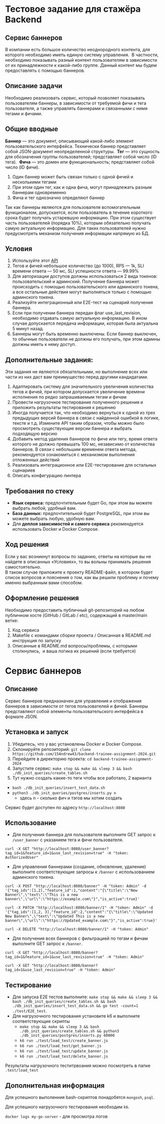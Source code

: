 # Тестовое задание для стажёра Backend
## Сервис баннеров
В компании есть большое количество неоднородного контента, для которого необходимо иметь единую систему управления.  В частности, необходимо показывать разный контент пользователям в зависимости от их принадлежности к какой-либо группе. Данный контент мы будем предоставлять с помощью баннеров.
## Описание задачи
Необходимо реализовать сервис, который позволяет показывать пользователям баннеры, в зависимости от требуемой фичи и тега пользователя, а также управлять баннерами и связанными с ними тегами и фичами.
## Общие вводные
**Баннер** — это документ, описывающий какой-либо элемент пользовательского интерфейса. Технически баннер представляет собой JSON-документ неопределенной структуры. 
**Тег** — это сущность для обозначения группы пользователей; представляет собой число (ID тега). 
**Фича** — это домен или функциональность; представляет собой число (ID фичи).  
1. Один баннер может быть связан только с одной фичей и несколькими тегами
2. При этом один тег, как и одна фича, могут принадлежать разным баннерам одновременно
3. Фича и тег однозначно определяют баннер

Так как баннеры являются для пользователя вспомогательным функционалом, допускается, если пользователь в течение короткого срока будет получать устаревшую информацию.  При этом существует часть пользователей (порядка 10%), которым обязательно получать самую актуальную информацию. Для таких пользователей нужно предусмотреть механизм получения информации напрямую из БД.
## Условия
1. Используйте этот [API](https://github.com/avito-tech/backend-trainee-assignment-2024/blob/main/api.yaml)
2. Тегов и фичей небольшое количество (до 1000), RPS — 1k, SLI времени ответа — 50 мс, SLI успешности ответа — 99.99%
3. Для авторизации доступов должны использоваться 2 вида токенов: пользовательский и админский.  Получение баннера может происходить с помощью пользовательского или админского токена, а все остальные действия могут выполняться только с помощью админского токена.  
4. Реализуйте интеграционный или E2E-тест на сценарий получения баннера.
5. Если при получении баннера передан флаг use_last_revision, необходимо отдавать самую актуальную информацию.  В ином случае допускается передача информации, которая была актуальна 5 минут назад.
6. Баннеры могут быть временно выключены. Если баннер выключен, то обычные пользователи не должны его получать, при этом админы должны иметь к нему доступ.

## Дополнительные задания:
Эти задания не являются обязательными, но выполнение всех или части из них даст вам преимущество перед другими кандидатами. 
1. Адаптировать систему для значительного увеличения количества тегов и фичей, при котором допускается увеличение времени исполнения по редко запрашиваемым тегам и фичам
2. Провести нагрузочное тестирование полученного решения и приложить результаты тестирования к решению
3. Иногда получается так, что необходимо вернуться к одной из трех предыдущих версий баннера в связи с найденной ошибкой в логике, тексте и т.д.  Измените API таким образом, чтобы можно было просмотреть существующие версии баннера и выбрать подходящую версию
4. Добавить метод удаления баннеров по фиче или тегу, время ответа которого не должно превышать 100 мс, независимо от количества баннеров.  В связи с небольшим временем ответа метода, рекомендуется ознакомиться с механизмом выполнения отложенных действий 
5. Реализовать интеграционное или E2E-тестирование для остальных сценариев
6. Описать конфигурацию линтера

## Требования по стеку
- **Язык сервиса:** предпочтительным будет Go, при этом вы можете выбрать любой, удобный вам. 
- **База данных:** предпочтительной будет PostgreSQL, при этом вы можете выбрать любую, удобную вам. 
- Для **деплоя зависимостей и самого сервиса** рекомендуется использовать Docker и Docker Compose.
## Ход решения
Если у вас возникнут вопросы по заданию, ответы на которые вы не найдете в описанных «Условиях», то вы вольны принимать решения самостоятельно.  
В таком случае приложите к проекту README-файл, в котором будет список вопросов и пояснения о том, как вы решили проблему и почему именно выбранным вами способом.
## Оформление решения
Необходимо предоставить публичный git-репозиторий на любом публичном хосте (GitHub / GitLab / etc), содержащий в master/main ветке: 
1. Код сервиса
2. Makefile c командами сборки проекта / Описанная в README.md инструкция по запуску
3. Описанные в README.md вопросы/проблемы, с которыми столкнулись,  и ваша логика их решений (если требуется)



# Сервис баннеров

## Описание
Сервис баннеров предназначен для управления и отображения баннеров в зависимости от тегов пользователей и фичей. Баннеры представляют собой элементы пользовательского интерфейса в формате JSON.

## Установка и запуск
1. Убедитесь, что у вас установлены Docker и Docker Compose.
2. Склонируйте репозиторий: `git clone https://github.com/15Andrew43/backend-trainee-assignment-2024.git`
3. Перейдите в директорию проекта: `cd backend-trainee-assignment-2024`
4. Запустите сервис: `make stop && make && sleep 3 && bash ./db_init_queries/create_tables.sh`
5. Тут нужно создать какие-то теги чтобы все работало, 2 варианта
 - `bash ./db_init_queries/insert_test_data.sh`
 - `python3 ./db_init_queries/postgres/inserts.py n`
     - здесь n - сколько фич и тэгов мы хотим создать

Сервис будет доступен по адресу `http://localhost:8080`

## Использование
- Для получения баннера для пользователя выполните GET запрос к `/user_banner` с указанием тега и фичи пользователя.


`curl -X GET "http://localhost:8080/user_banner?tag_id=1&feature_id=1&use_last_revision=true" -H "token: AuthorizedUser"`

- Для управления баннерами (создание, обновление, удаление) выполните соответствующие запросы к `/banner` с использованием админского токена.


`curl -X POST "http://localhost:8080/banner" -H "token: Admin" -d '{"tag_ids":[1,2],"feature_id":1,"content":"{\"title\":\"New Banner\",\"text\":\"This is a new banner\",\"url\":\"https://example.com\"}","is_active":true}'`


`curl -X PATCH "http://localhost:8080/banner/1" -H "token: Admin" -d '{"tag_ids":[1,2, 3],"feature_id":2,"content":"{\"title\":\"Updated New Banner\",\"text\":\"Updated This is a new banner\",\"url\":\"https://Updated_example.com\"}","is_active":true}'`


`curl -X DELETE "http://localhost:8080/banner/1" -H "token: Admin"`

- Для получения всех баннеров с фильтрацией по тегам и фичам выполните GET запрос к `/banner`.

`curl -X GET "http://localhost:8080/banner?tag_id=1&feature_id=1&use_last_revision=true" -H "token: Admin"`

`curl -X GET "http://localhost:8080/banner?tag_id=1&use_last_revision=true" -H "token: Admin"`


## Тестирование
- Для запуска E2E тестов выполните: `make stop && make && sleep 3 && bash ./db_init_queries/create_tables.sh && bash ./db_init_queries/insert_test_data.sh && go test -count=1 ./test/E2E_test`.
- Для нагрузочного тестирования установите k6 и выполните соответствующие скрипты
     - `make stop && make && sleep 3 && bash ./db_init_queries/create_tables.sh && python3 ./db_init_queries/postgres/inserts.py 60000`
     - `k6 run ./test/load_test/create_banner.js`
     - `k6 run ./test/load_test/get_banner.js`
     - `k6 run ./test/load_test/update_banner.js`
     - `k6 run ./test/load_test/delete_banner.js`

Результаты нагрузочного теститрвоания можно посмотреть в папке `.test/load_test`

## Дополнительная информация
Для успешного выполенния bash-скриптов понадобятся `mongosh`, `psql`.

Для успешного нагрузочного тестирования необходим `k6`.

`docker logs my-go-server` - для просмотра логов